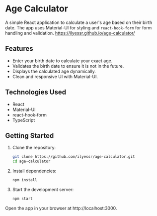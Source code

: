 # Age Calculator

A simple React application to calculate a user's age based on their birth date. The app uses Material-UI for styling and `react-hook-form` for form handling and validation.
https://ilyessr.github.io/age-calculator/

## Features

- Enter your birth date to calculate your exact age.
- Validates the birth date to ensure it is not in the future.
- Displays the calculated age dynamically.
- Clean and responsive UI with Material-UI.

## Technologies Used

- React
- Material-UI
- react-hook-form
- TypeScript

## Getting Started

1. Clone the repository:

   ```bash
   git clone https://github.com/ilyessr/age-calculator.git
   cd age-calculator
   ```

2. Install dependencies:
   ```bash
   npm install
   ```
3. Start the development server:

   ```bash
   npm start
   ```

Open the app in your browser at http://localhost:3000.

